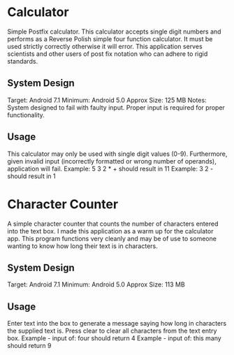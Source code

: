 # Calculator
Simple Postfix calculator. This calculator accepts single digit numbers and performs as a Reverse Polish simple four function calculator. It must be used strictly correctly otherwise it will error. This application serves scientists and other users of post fix notation who can adhere to rigid standards. 

## System Design 
Target: Android 7.1
Minimum: Android 5.0
Approx Size: 125 MB
Notes: System designed to fail with faulty input. Proper input is required for proper functionality.

## Usage
This calculator may only be used with single digit values (0-9). 
Furthermore, given invalid input (incorrectly formatted or wrong number of operands), application will fail.
Example: 5 3 2 * + should result in 11
Example: 3 2 - should result in 1

# Character Counter
A simple character counter that counts the number of characters entered into the text box. I made this application as a warm up for the calculator app. This program functions very cleanly and may be of use to someone wanting to know how long their text is in characters.

## System Design
Target: Android 7.1
Minimum: Android 5.0
Approx Size: 113 MB

## Usage
Enter text into the box to generate a message saying how long in characters the supplied text is.
Press clear to clear all characters from the text entry box.
Example - input of: four
	  should return 4
Example - input of: this many
	  should return 9